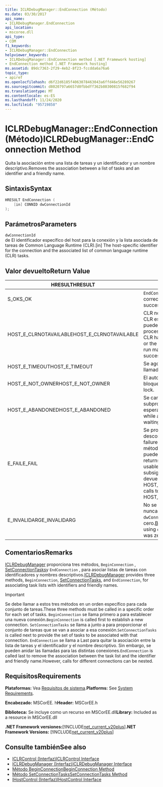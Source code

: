 ```yaml
---
title: ICLRDebugManager::EndConnection (Método)
ms.date: 03/30/2017
api_name:
- ICLRDebugManager.EndConnection
api_location:
- mscoree.dll
api_type:
- COM
f1_keywords:
- ICLRDebugManager::EndConnection
helpviewer_keywords:
- ICLRDebugManager::EndConnection method [.NET Framework hosting]
- EndConnection method [.NET Framework hosting]
ms.assetid: 89dc7363-2f29-4eb2-8f23-fccdda6a76a6
topic_type:
- apiref
ms.openlocfilehash: d6f22d6185f4063078463043a6ffd46e56289267
ms.sourcegitcommit: d8020797a6657d0fbbdff362b80300815f682f94
ms.translationtype: MT
ms.contentlocale: es-ES
ms.lasthandoff: 11/24/2020
ms.locfileid: "95719858"
---
```

# <a name="iclrdebugmanagerendconnection-method"></a><span data-ttu-id="a9e71-102">ICLRDebugManager::EndConnection (Método)</span><span class="sxs-lookup"><span data-stu-id="a9e71-102">ICLRDebugManager::EndConnection Method</span></span>

<span data-ttu-id="a9e71-103">Quita la asociación entre una lista de tareas y un identificador y un nombre descriptivo.</span><span class="sxs-lookup"><span data-stu-id="a9e71-103">Removes the association between a list of tasks and an identifier and a friendly name.</span></span>  
  
## <a name="syntax"></a><span data-ttu-id="a9e71-104">Sintaxis</span><span class="sxs-lookup"><span data-stu-id="a9e71-104">Syntax</span></span>  
  
```cpp  
HRESULT EndConnection (  
    [in] CONNID dwConnectionId  
);  
```  
  
## <a name="parameters"></a><span data-ttu-id="a9e71-105">Parámetros</span><span class="sxs-lookup"><span data-stu-id="a9e71-105">Parameters</span></span>  

 `dwConnectionId`  
 <span data-ttu-id="a9e71-106">de El identificador específico del host para la conexión y la lista asociada de tareas de Common Language Runtime (CLR).</span><span class="sxs-lookup"><span data-stu-id="a9e71-106">[in] The host-specific identifier for the connection and the associated list of common language runtime (CLR) tasks.</span></span>  
  
## <a name="return-value"></a><span data-ttu-id="a9e71-107">Valor devuelto</span><span class="sxs-lookup"><span data-stu-id="a9e71-107">Return Value</span></span>  
  
|<span data-ttu-id="a9e71-108">HRESULT</span><span class="sxs-lookup"><span data-stu-id="a9e71-108">HRESULT</span></span>|<span data-ttu-id="a9e71-109">Descripción</span><span class="sxs-lookup"><span data-stu-id="a9e71-109">Description</span></span>|  
|-------------|-----------------|  
|<span data-ttu-id="a9e71-110">S_OK</span><span class="sxs-lookup"><span data-stu-id="a9e71-110">S_OK</span></span>|<span data-ttu-id="a9e71-111">`EndConnection` se devolvió correctamente.</span><span class="sxs-lookup"><span data-stu-id="a9e71-111">`EndConnection` returned successfully.</span></span>|  
|<span data-ttu-id="a9e71-112">HOST_E_CLRNOTAVAILABLE</span><span class="sxs-lookup"><span data-stu-id="a9e71-112">HOST_E_CLRNOTAVAILABLE</span></span>|<span data-ttu-id="a9e71-113">CLR no se ha cargado en un proceso o CLR está en un estado en el que no puede ejecutar código administrado ni procesar la llamada correctamente.</span><span class="sxs-lookup"><span data-stu-id="a9e71-113">The CLR has not been loaded into a process, or the CLR is in a state in which it cannot run managed code or process the call successfully.</span></span>|  
|<span data-ttu-id="a9e71-114">HOST_E_TIMEOUT</span><span class="sxs-lookup"><span data-stu-id="a9e71-114">HOST_E_TIMEOUT</span></span>|<span data-ttu-id="a9e71-115">Se agotó el tiempo de espera de la llamada.</span><span class="sxs-lookup"><span data-stu-id="a9e71-115">The call timed out.</span></span>|  
|<span data-ttu-id="a9e71-116">HOST_E_NOT_OWNER</span><span class="sxs-lookup"><span data-stu-id="a9e71-116">HOST_E_NOT_OWNER</span></span>|<span data-ttu-id="a9e71-117">El autor de la llamada no posee el bloqueo.</span><span class="sxs-lookup"><span data-stu-id="a9e71-117">The caller does not own the lock.</span></span>|  
|<span data-ttu-id="a9e71-118">HOST_E_ABANDONED</span><span class="sxs-lookup"><span data-stu-id="a9e71-118">HOST_E_ABANDONED</span></span>|<span data-ttu-id="a9e71-119">Se canceló un evento mientras un subproceso o fibra bloqueados estaba esperando en él.</span><span class="sxs-lookup"><span data-stu-id="a9e71-119">An event was canceled while a blocked thread or fiber was waiting on it.</span></span>|  
|<span data-ttu-id="a9e71-120">E_FAIL</span><span class="sxs-lookup"><span data-stu-id="a9e71-120">E_FAIL</span></span>|<span data-ttu-id="a9e71-121">Se produjo un error grave desconocido.</span><span class="sxs-lookup"><span data-stu-id="a9e71-121">An unknown catastrophic failure occurred.</span></span> <span data-ttu-id="a9e71-122">Después de que un método devuelve E_FAIL, CLR ya no se puede usar en el proceso.</span><span class="sxs-lookup"><span data-stu-id="a9e71-122">After a method returns E_FAIL, the CLR is no longer usable within the process.</span></span> <span data-ttu-id="a9e71-123">Las llamadas subsiguientes a métodos de hospedaje devuelven HOST_E_CLRNOTAVAILABLE.</span><span class="sxs-lookup"><span data-stu-id="a9e71-123">Subsequent calls to hosting methods return HOST_E_CLRNOTAVAILABLE.</span></span>|  
|<span data-ttu-id="a9e71-124">E_INVALIDARG</span><span class="sxs-lookup"><span data-stu-id="a9e71-124">E_INVALIDARG</span></span>|<span data-ttu-id="a9e71-125">No se ha llamado a [BeginConnection](iclrdebugmanager-beginconnection-method.md) nunca mediante `dwConnectionId` o `dwConnectionId` era cero.</span><span class="sxs-lookup"><span data-stu-id="a9e71-125">[BeginConnection](iclrdebugmanager-beginconnection-method.md) was never called using `dwConnectionId`, or `dwConnectionId` was zero.</span></span>|  
  
## <a name="remarks"></a><span data-ttu-id="a9e71-126">Comentarios</span><span class="sxs-lookup"><span data-stu-id="a9e71-126">Remarks</span></span>  

 <span data-ttu-id="a9e71-127">[ICLRDebugManager](iclrdebugmanager-interface.md) proporciona tres métodos, `BeginConnection` , [SetConnectionTasks](iclrdebugmanager-setconnectiontasks-method.md)y `EndConnection` , para asociar listas de tareas con identificadores y nombres descriptivos.</span><span class="sxs-lookup"><span data-stu-id="a9e71-127">[ICLRDebugManager](iclrdebugmanager-interface.md) provides three methods, `BeginConnection`, [SetConnectionTasks](iclrdebugmanager-setconnectiontasks-method.md), and `EndConnection`, for associating task lists with identifiers and friendly names.</span></span>  
  
> [!IMPORTANT]
> <span data-ttu-id="a9e71-128">Se debe llamar a estos tres métodos en un orden específico para cada conjunto de tareas.</span><span class="sxs-lookup"><span data-stu-id="a9e71-128">These three methods must be called in a specific order for each set of tasks.</span></span> <span data-ttu-id="a9e71-129">`BeginConnection` se llama primero a para establecer una nueva conexión.</span><span class="sxs-lookup"><span data-stu-id="a9e71-129">`BeginConnection` is called first to establish a new connection.</span></span> <span data-ttu-id="a9e71-130">`SetConnectionTasks` se llama a junto a para proporcionar el conjunto de tareas que se van a asociar a esa conexión.</span><span class="sxs-lookup"><span data-stu-id="a9e71-130">`SetConnectionTasks` is called next to provide the set of tasks to be associated with that connection.</span></span> <span data-ttu-id="a9e71-131">`EndConnection` se llama a Last para quitar la asociación entre la lista de tareas y el identificador y el nombre descriptivo. Sin embargo, se pueden anidar las llamadas para las distintas conexiones.</span><span class="sxs-lookup"><span data-stu-id="a9e71-131">`EndConnection` is called last to remove the association between the task list and the identifier and friendly name.However, calls for different connections can be nested.</span></span>  
  
## <a name="requirements"></a><span data-ttu-id="a9e71-132">Requisitos</span><span class="sxs-lookup"><span data-stu-id="a9e71-132">Requirements</span></span>  

 <span data-ttu-id="a9e71-133">**Plataformas:** Vea [Requisitos de sistema](../../get-started/system-requirements.md).</span><span class="sxs-lookup"><span data-stu-id="a9e71-133">**Platforms:** See [System Requirements](../../get-started/system-requirements.md).</span></span>  
  
 <span data-ttu-id="a9e71-134">**Encabezado:** MSCorEE. h</span><span class="sxs-lookup"><span data-stu-id="a9e71-134">**Header:** MSCorEE.h</span></span>  
  
 <span data-ttu-id="a9e71-135">**Biblioteca:** Se incluye como un recurso en MSCorEE.dll</span><span class="sxs-lookup"><span data-stu-id="a9e71-135">**Library:** Included as a resource in MSCorEE.dll</span></span>  
  
 <span data-ttu-id="a9e71-136">**.NET Framework versiones:**[!INCLUDE[net_current_v20plus](../../../../includes/net-current-v20plus-md.md)]</span><span class="sxs-lookup"><span data-stu-id="a9e71-136">**.NET Framework Versions:** [!INCLUDE[net_current_v20plus](../../../../includes/net-current-v20plus-md.md)]</span></span>  
  
## <a name="see-also"></a><span data-ttu-id="a9e71-137">Consulte también</span><span class="sxs-lookup"><span data-stu-id="a9e71-137">See also</span></span>

- [<span data-ttu-id="a9e71-138">ICLRControl (Interfaz)</span><span class="sxs-lookup"><span data-stu-id="a9e71-138">ICLRControl Interface</span></span>](iclrcontrol-interface.md)
- [<span data-ttu-id="a9e71-139">ICLRDebugManager (Interfaz)</span><span class="sxs-lookup"><span data-stu-id="a9e71-139">ICLRDebugManager Interface</span></span>](iclrdebugmanager-interface.md)
- [<span data-ttu-id="a9e71-140">Método BeginConnection</span><span class="sxs-lookup"><span data-stu-id="a9e71-140">BeginConnection Method</span></span>](iclrdebugmanager-beginconnection-method.md)
- [<span data-ttu-id="a9e71-141">Método SetConnectionTasks</span><span class="sxs-lookup"><span data-stu-id="a9e71-141">SetConnectionTasks Method</span></span>](iclrdebugmanager-setconnectiontasks-method.md)
- [<span data-ttu-id="a9e71-142">IHostControl (Interfaz)</span><span class="sxs-lookup"><span data-stu-id="a9e71-142">IHostControl Interface</span></span>](ihostcontrol-interface.md)
